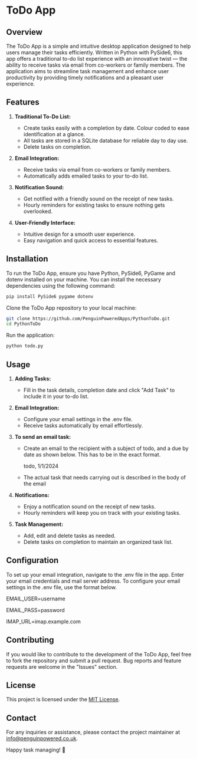 # ToDo App

## Overview

The ToDo App is a simple and intuitive desktop application designed to help users manage their tasks efficiently. Written in Python with PySide6, this app offers a traditional to-do list experience with an innovative twist — the ability to receive tasks via email from co-workers or family members. The application aims to streamline task management and enhance user productivity by providing timely notifications and a pleasant user experience.

## Features

1. **Traditional To-Do List:**

   - Create tasks easily with a completion by date. Colour coded to ease identification at a glance.
   - All tasks are stored in a SQLite database for reliable day to day use.
   - Delete tasks on completion.

2. **Email Integration:**

   - Receive tasks via email from co-workers or family members.
   - Automatically adds emailed tasks to your to-do list.

3. **Notification Sound:**

   - Get notified with a friendly sound on the receipt of new tasks.
   - Hourly reminders for existing tasks to ensure nothing gets overlooked.

4. **User-Friendly Interface:**
   - Intuitive design for a smooth user experience.
   - Easy navigation and quick access to essential features.

## Installation

To run the ToDo App, ensure you have Python, PySide6, PyGame and dotenv installed on your machine. You can install the necessary dependencies using the following command:

```bash
pip install PySide6 pygame dotenv
```

Clone the ToDo App repository to your local machine:

```bash
git clone https://github.com/PenguinPoweredApps/PythonToDo.git
cd PythonToDo
```

Run the application:

```bash
python todo.py
```

## Usage

1. **Adding Tasks:**

   - Fill in the task details, completion date and click "Add Task" to include it in your to-do list.

2. **Email Integration:**

   - Configure your email settings in the .env file.
   - Receive tasks automatically by email effortlessly.
  
3. **To send an email task:**

   - Create an email to the recipient with a subject of todo, and a due by date as shown below. This has to be in the exact format.
     
     todo, 1/1/2024
     
   - The actual task that needs carrying out is described in the body of the email

4. **Notifications:**

   - Enjoy a notification sound on the receipt of new tasks.
   - Hourly reminders will keep you on track with your existing tasks.

5. **Task Management:**
   - Add, edit and delete tasks as needed.
   - Delete tasks on completion to maintain an organized task list.

## Configuration

To set up your email integration, navigate to the .env file in the app. Enter your email credentials and mail server address.
To configure your email settings in the .env file, use the format below.

EMAIL_USER=username

EMAIL_PASS=password

IMAP_URL=imap.example.com

## Contributing

If you would like to contribute to the development of the ToDo App, feel free to fork the repository and submit a pull request. Bug reports and feature requests are welcome in the "Issues" section.

## License

This project is licensed under the [MIT License](LICENSE).

## Contact

For any inquiries or assistance, please contact the project maintainer at [info@penguinpowered.co.uk](mailto:info@penguinpowered.co.uk).

Happy task managing! 🚀
